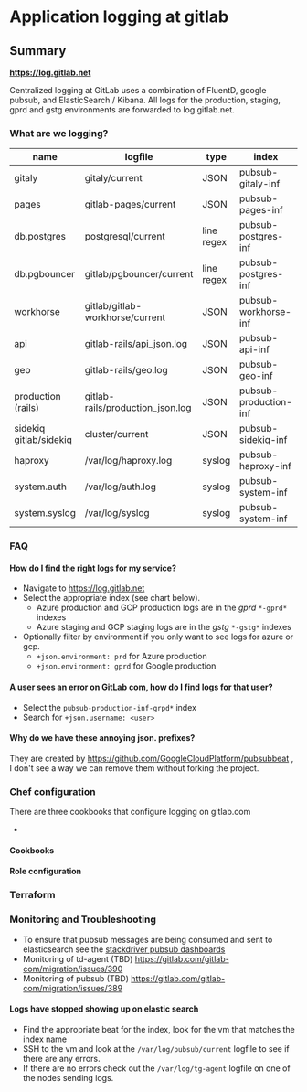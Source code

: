 # Application logging at gitlab

## Summary

**https://log.gitlab.net**

Centralized logging at GitLab uses a combination of FluentD, google pubsub,
and ElasticSearch / Kibana. All logs for the production, staging, gprd and
gstg environments are forwarded to log.gitlab.net.

### What are we logging?

| name | logfile  | type  | index | retention(d) |
| -----| -------- |------ | ----- | --------- |
| gitaly | gitaly/current | JSON | pubsub-gitaly-inf | 3
| pages | gitlab-pages/current | JSON | pubsub-pages-inf | 6
| db.postgres | postgresql/current | line regex | pubsub-postgres-inf | 6
| db.pgbouncer | gitlab/pgbouncer/current | line regex | pubsub-postgres-inf | 6
| workhorse | gitlab/gitlab-workhorse/current | JSON | pubsub-workhorse-inf | 3
| api |gitlab-rails/api\_json.log | JSON | pubsub-api-inf | 6
| geo | gitlab-rails/geo.log | JSON | pubsub-geo-inf | 6
| production (rails) | gitlab-rails/production\_json.log | JSON | pubsub-production-inf | 6
| sidekiq gitlab/sidekiq|cluster/current | JSON | pubsub-sidekiq-inf | 6
| haproxy | /var/log/haproxy.log | syslog | pubsub-haproxy-inf | 3
| system.auth | /var/log/auth.log | syslog | pubsub-system-inf | 6
| system.syslog | /var/log/syslog | syslog | pubsub-system-inf | 6


### FAQ

#### How do I find the right logs for my service?

* Navigate to https://log.gitlab.net
* Select the appropriate index (see chart below).
  * Azure production and GCP production logs are in the *gprd* `*-gprd*` indexes
  * Azure staging and GCP staging logs are in the *gstg* `*-gstg*` indexes
* Optionally filter by environment if you only want to see logs for azure or gcp.
  * `+json.environment: prd` for Azure production
  * `+json.environment: gprd` for Google production

#### A user sees an error on GitLab com, how do I find logs for that user?

* Select the `pubsub-production-inf-grpd*` index
* Search for `+json.username: <user>`

#### Why do we have these annoying json. prefixes?

They are created by https://github.com/GoogleCloudPlatform/pubsubbeat , I don't see a way we can remove them without forking the project.


### Chef configuration

There are three cookbooks that configure logging on gitlab.com

*
#### Cookbooks

#### Role configuration

### Terraform

### Monitoring and Troubleshooting

* To ensure that pubsub messages are being consumed and sent to elasticsearch see the [stackdriver pubsub dashboards](https://app.google.stackdriver.com/monitoring/1088234/logging-pubsub-in-gprd?project=gitlab-production)
* Monitoring of td-agent (TBD) https://gitlab.com/gitlab-com/migration/issues/390
* Monitoring of pubsub (TBD) https://gitlab.com/gitlab-com/migration/issues/389

#### Logs have stopped showing up on elastic search

* Find the appropriate beat for the index, look for the vm that matches the index name
* SSH to the vm and look at the `/var/log/pubsub/current` logfile to see if there are any errors.
* If there are no errors check out the `/var/log/tg-agent` logfile on one of the nodes sending logs.
